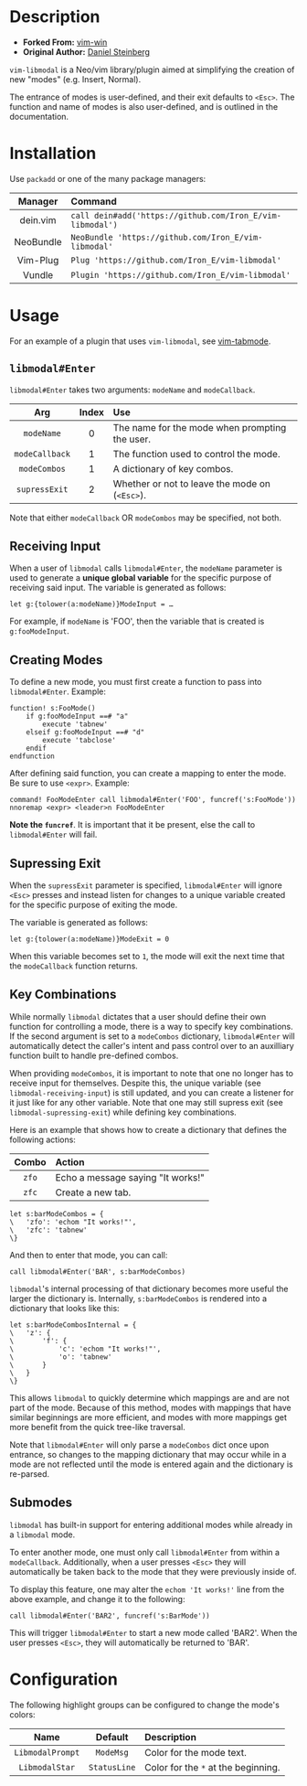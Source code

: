 # Description

* __Forked From:__ [vim-win](https://github.com/dstein64/vim-win)
* __Original Author:__ [Daniel Steinberg](https://www.dannyadam.com)

`vim-libmodal` is a Neo/vim library/plugin aimed at simplifying the creation of new "modes" (e.g. Insert, Normal).

The entrance of modes is user-defined, and their exit defaults to `<Esc>`. The function and name of modes is also user-defined, and is outlined in the documentation.

# Installation

Use `packadd` or one of the many package managers:

| Manager   | Command                                                   |
|:---------:|:---------------------------------------------------------|
| dein.vim  | `call dein#add('https://github.com/Iron_E/vim-libmodal')` |
| NeoBundle | `NeoBundle 'https://github.com/Iron_E/vim-libmodal'`      |
| Vim-Plug  | `Plug 'https://github.com/Iron_E/vim-libmodal'`           |
| Vundle    | `Plugin 'https://github.com/Iron_E/vim-libmodal'`         |

# Usage

For an example of a plugin that uses `vim-libmodal`, see [vim-tabmode](https://github.com/Iron-E/vim-tabmode).

## `libmodal#Enter`

`libmodal#Enter` takes two arguments: `modeName` and `modeCallback`.

| Arg            | Index | Use                                            |
|:--------------:|:-----:|:-----------------------------------------------|
| `modeName`     | 0     | The name for the mode when prompting the user. |
| `modeCallback` | 1     | The function used to control the mode.         |
| `modeCombos`   | 1     | A dictionary of key combos.                    |
| `supressExit`  | 2     | Whether or not to leave the mode on (`<Esc>`). |

Note that either `modeCallback` OR `modeCombos` may be specified, not both.

## Receiving Input

When a user of `libmodal` calls `libmodal#Enter`, the `modeName` parameter is used to generate a __unique global variable__ for the specific purpose of receiving said input. The variable is generated as follows:

```viml
let g:{tolower(a:modeName)}ModeInput = …
```

For example, if `modeName` is 'FOO', then the variable that is created is `g:fooModeInput`.

## Creating Modes

To define a new mode, you must first create a function to pass into `libmodal#Enter`. Example:

```viml
function! s:FooMode()
	if g:fooModeInput ==# "a"
		execute 'tabnew'
	elseif g:fooModeInput ==# "d"
		execute 'tabclose'
	endif
endfunction
```

After defining said function, you can create a mapping to enter the mode. Be sure to use `<expr>`. Example:

```viml
command! FooModeEnter call libmodal#Enter('FOO', funcref('s:FooMode'))
nnoremap <expr> <leader>n FooModeEnter
```

__Note the `funcref`__. It is important that it be present, else the call to `libmodal#Enter` will fail.

## Supressing Exit

When the `supressExit` parameter is specified, `libmodal#Enter` will ignore `<Esc>` presses and instead listen for changes to a unique variable created for the specific purpose of exiting the mode.

The variable is generated as follows:

```viml
let g:{tolower(a:modeName)}ModeExit = 0
```

When this variable becomes set to `1`, the mode will exit the next time that the `modeCallback` function returns.

## Key Combinations

While normally `libmodal` dictates that a user should define their own function for controlling a mode, there is a way to specify key combinations. If the second argument is set to a `modeCombos` dictionary, `libmodal#Enter` will automatically detect the caller's intent and pass control over to an auxilliary function built to handle pre-defined combos.

When providing `modeCombos`, it is important to note that one no longer has to receive input for themselves. Despite this, the unique variable (see `libmodal-receiving-input`) is still updated, and you can create a listener for it just like for any other variable. Note that one may still supress exit (see `libmodal-supressing-exit`) while defining key combinations.

Here is an example that shows how to create a dictionary that defines the following actions:

| Combo | Action                            |
|:-----:|:----------------------------------|
| `zfo` | Echo a message saying "It works!" |
| `zfc` | Create a new tab.                 |

```viml
let s:barModeCombos = {
\	'zfo': 'echom "It works!"',
\	'zfc': 'tabnew'
\}
```

And then to enter that mode, you can call:

```viml
call libmodal#Enter('BAR', s:barModeCombos)
```

`libmodal`'s internal processing of that dictionary becomes more useful the larger the dictionary is. Internally, `s:barModeCombos` is rendered into a dictionary that looks like this:

```viml
let s:barModeCombosInternal = {
\	'z': {
\		'f': {
\			'c': 'echom "It works!"',
\			'o': 'tabnew'
\		}
\	}
\}
```

This allows `libmodal` to quickly determine which mappings are and are not part of the mode. Because of this method, modes with mappings that have similar beginnings are more efficient, and modes with more mappings get more benefit from the quick tree-like traversal.

Note that `libmodal#Enter` will only parse a `modeCombos` dict once upon entrance, so changes to the mapping dictionary that may occur while in a mode are not reflected until the mode is entered again and the dictionary is re-parsed.

## Submodes

`libmodal` has built-in support for entering additional modes while already in a `libmodal` mode.

To enter another mode, one must only call `libmodal#Enter` from within a `modeCallback`. Additionally, when a user presses `<Esc>` they will automatically be taken back to the mode that they were previously inside of.

To display this feature, one may alter the `echom 'It works!'` line from the above example, and change it to the following:

```viml
call libmodal#Enter('BAR2', funcref('s:BarMode'))
```

This will trigger `libmodal#Enter` to start a new mode called 'BAR2'. When the user presses `<Esc>`, they will automatically be returned to 'BAR'.

# Configuration

The following highlight groups can be configured to change the mode's colors:

| Name             | Default      | Description                         |
|:----------------:|:------------:|:-----------------------------------|
| `LibmodalPrompt` | `ModeMsg`    | Color for the mode text.            |
| `LibmodalStar`   | `StatusLine` | Color for the `*` at the beginning. |

